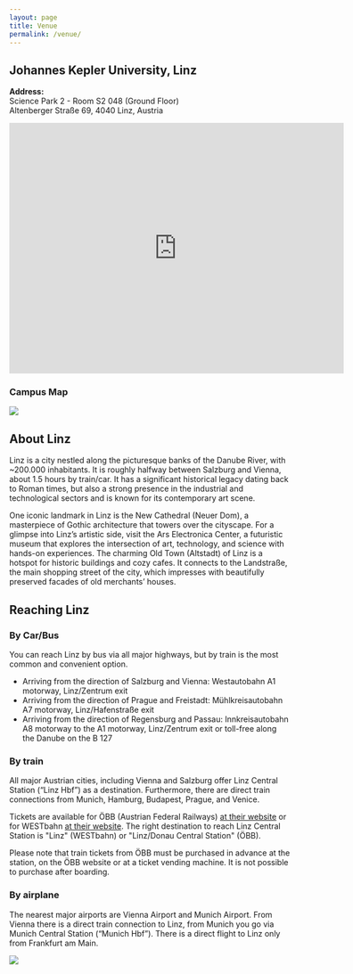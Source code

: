 ```yaml
---
layout: page
title: Venue
permalink: /venue/
---
```


## Johannes Kepler University, Linz

**Address:**   
Science Park 2 - Room S2 048 (Ground Floor)  
Altenberger Straße 69, 4040 Linz, Austria

<iframe src="https://www.google.com/maps/embed?pb=!1m18!1m12!1m3!1d226.44635212306855!2d14.323274062858584!3d48.33563381839209!2m3!1f0!2f0!3f0!3m2!1i1024!2i768!4f13.1!3m3!1m2!1s0x477399774baa1349%3A0xc51a429d7bed3bfb!2sScience%20Park%202!5e0!3m2!1sen!2sat!4v1723629638741!5m2!1sen!2sat&z=2" width="600" height="450" style="border:0;" allowfullscreen="" loading="lazy" referrerpolicy="no-referrer-when-downgrade"></iframe>

### Campus Map
<img src="../assets/SP2.png" />


## About Linz
Linz is a city nestled along the picturesque banks of the Danube River, with ~200.000 inhabitants.
It is roughly halfway between Salzburg and Vienna, about 1.5 hours by train/car. 
It has a significant historical legacy dating back to Roman times, 
but also a strong presence in the industrial and technological sectors and is known for its contemporary art scene.

One iconic landmark in Linz is the New Cathedral (Neuer Dom), 
a masterpiece of Gothic architecture that towers over the cityscape. 
For a glimpse into Linz’s artistic side, visit the Ars Electronica Center, a futuristic museum that explores the intersection of art, technology, and science with hands-on experiences. The charming Old Town (Altstadt) of Linz is a hotspot for historic buildings and cozy cafes. It connects to the Landstraße, the main shopping street of the city, which impresses with beautifully preserved facades of old merchants’ houses.


## Reaching Linz

### By Car/Bus
You can reach Linz by bus via all major highways, but by train is the most common and convenient option.

* Arriving from the direction of Salzburg and Vienna: Westautobahn A1 motorway, Linz/Zentrum exit
* Arriving from the direction of Prague and Freistadt: Mühlkreisautobahn A7 motorway, Linz/Hafenstraße exit
* Arriving from the direction of Regensburg and Passau: Innkreisautobahn A8 motorway to the A1 motorway, Linz/Zentrum exit or toll-free along the Danube on the B 127

### By train
All major Austrian cities, including Vienna and Salzburg offer Linz Central Station (“Linz Hbf”) as a destination. 
Furthermore, there are direct train connections from Munich, Hamburg, Budapest, Prague, and Venice.

Tickets are available for ÖBB (Austrian Federal Railways) [at their website](https://fahrplan.oebb.at/webapp) or 
for WESTbahn [at their website](https://westbahn.at/en/timetable/lookup/date/). The right destination to reach 
Linz Central Station is "Linz" (WESTbahn) or "Linz/Donau Central Station" (ÖBB).

Please note that train tickets from ÖBB must be purchased in 
advance at the station, on the ÖBB website or at a ticket vending machine.
It is not possible to purchase after boarding.

### By airplane
The nearest major airports are Vienna Airport and Munich Airport. From Vienna there is a direct train 
connection to Linz, from Munich you go via Munich Central Station (“Munich Hbf”). 
There is a direct flight to Linz only from Frankfurt am Main.

<img src="../assets/travel_schematic.png" />


